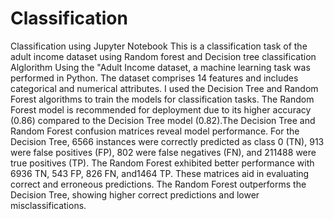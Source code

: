 # Classification
Classification using Jupyter Notebook
This is a classification task of the adult income dataset using Random forest and Decision tree classification Alglorithm
Using the "Adult Income dataset, a machine learning task was performed in Python. The dataset comprises 14 features and includes categorical and numerical attributes. I used the Decision Tree and Random Forest algorithms to train the models for classification tasks. The Random Forest model is recommended for deployment due to its higher accuracy (0.86) compared to the Decision Tree model (0.82).The Decision Tree and Random Forest confusion matrices reveal model performance. For the Decision Tree, 6566 instances were correctly predicted as class 0 (TN), 913 were false positives (FP), 802 were false negatives (FN), and 211488 were true positives (TP). The Random Forest exhibited better performance with 6936 TN, 543 FP, 826 FN, and1464 TP. These matrices aid in evaluating correct and erroneous predictions. The Random Forest outperforms the Decision Tree, showing higher correct predictions and lower misclassifications.
